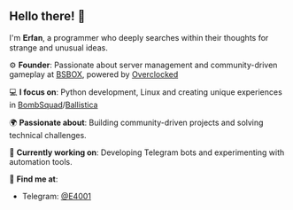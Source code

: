 ## Hello there! 👋  
I'm 𝐄𝐫𝐟𝐚𝐧, a programmer who deeply searches within their thoughts for strange and unusual ideas.  

⚙️ **Founder**: Passionate about server management and community-driven gameplay at [BSBOX](https://github.com/Erfan-0/bsbox), powered by [Overclocked](https://github.com/Over3dge/overclocked)


💻 **I focus on**: Python development, Linux and creating unique experiences in [BombSquad](https://play.google.com/store/apps/details?id=net.froemling.bombsquad)/[Ballistica](https://github.com/efroemling/ballistica)


🌍 **Passionate about**: Building community-driven projects and solving technical challenges.  


🚀 **Currently working on**: Developing Telegram bots and experimenting with automation tools.  

📍 **Find me at**:  
- Telegram: [@E4001](https://t.me/E4001)
